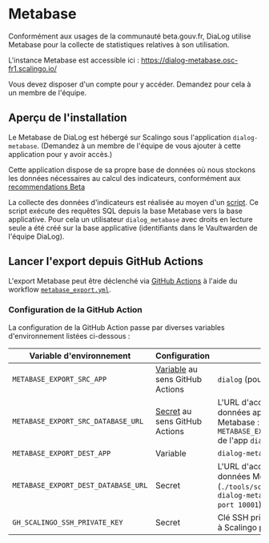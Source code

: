 # Metabase

Conformément aux usages de la communauté beta.gouv.fr, DiaLog utilise Metabase pour la collecte de statistiques relatives à son utilisation.

L'instance Metabase est accessible ici : https://dialog-metabase.osc-fr1.scalingo.io/

Vous devez disposer d'un compte pour y accéder. Demandez pour cela à un membre de l'équipe.

## Aperçu de l'installation

Le Metabase de DiaLog est hébergé sur Scalingo sous l'application `dialog-metabase`. (Demandez à un membre de l'équipe de vous ajouter à cette application pour y avoir accès.)

Cette application dispose de sa propre base de données où nous stockons les données nécessaires au calcul des indicateurs, conformément aux [recommendations Beta](https://doc.incubateur.net/communaute/les-outils-de-la-communaute/autres-services/metabase/metabase#connecter-metabase-a-une-base-de-donnees-anonymisee)

La collecte des données d'indicateurs est réalisée au moyen d'un [script](../../tools/metabase-export.sh). Ce script exécute des requêtes SQL depuis la base Metabase vers la base applicative. Pour cela un utilisateur `dialog_metabase` avec droits en lecture seule a été créé sur la base applicative (identifiants dans le Vaultwarden de l'équipe DiaLog).

## Lancer l'export depuis GitHub Actions

L'export Metabase peut être déclenché via [GitHub Actions](./github_actions.md) à l'aide du workflow [`metabase_export.yml`](../../.github/workflows/metabase_export.yml).

### Configuration de la GitHub Action

La configuration de la GitHub Action passe par diverses variables d'environnement listées ci-dessous :

| Variable d'environnement | Configuration | Description |
|---|---|---|
| `METABASE_EXPORT_SRC_APP` | [Variable](https://docs.github.com/fr/actions/learn-github-actions/variables) au sens GitHub Actions | `dialog` (pour la production) |
| `METABASE_EXPORT_SRC_DATABASE_URL` | [Secret](https://docs.github.com/fr/actions/security-guides/using-secrets-in-github-actions) au sens GitHub Actions | L'URL d'accès à la base de données applicative par la DB Metabase : utiliser la `METABASE_EXPORT_SRC_DATABASE_URL` de l'app `dialog` |
| `METABASE_EXPORT_DEST_APP` | Variable | `dialog-metabase` |
| `METABASE_EXPORT_DEST_DATABASE_URL` | Secret | L'URL d'accès à la base de données Metabase par la CI (`./tools/scalingodbtunnel dialog-metabase  --host-url --port 10001`) |
| `GH_SCALINGO_SSH_PRIVATE_KEY` | Secret | Clé SSH privée permettant l'accès à Scalingo par la CI |
